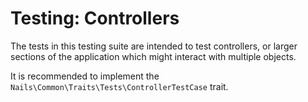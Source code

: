 # Testing: Controllers

The tests in this testing suite are intended to test controllers, or larger sections of the application which might interact with multiple objects.

It is recommended to implement the `Nails\Common\Traits\Tests\ControllerTestCase` trait. 
